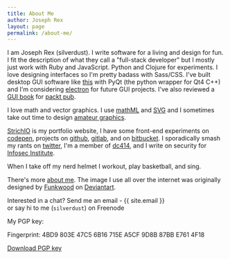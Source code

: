 ```yaml
---
title: About Me
author: Joseph Rex
layout: page
permalink: /about-me/
---
```


I am <span itemprop="name">Joseph Rex</span> (<span itemprop="nickname">silverdust</span>). I write software for a living and design for fun. I fit the description of what they call a "full-stack developer" but I mostly just work with Ruby and JavaScript. Python and Clojure for experiments. I love designing interfaces so I'm pretty badass with Sass/CSS. I've built desktop GUI software  like [this][7] with PyQt (the python wrapper for Qt4 C++) and I'm considering [electron](http://electron.atom.io/) for future GUI projects. I've also reviewed a [GUI book][19] for [packt pub][20].

I love math and vector graphics. I use [mathML][1] and [SVG][15] and I sometimes take out time to design [amateur graphics][14].

<span itemprop="url">[StrichIO][5]</span> is my portfolio website, I have some front-end experiments on [codepen][8], projects on [github][9], [gitlab][6], and on [bitbucket][10]. I sporadically smash my rants on [twitter][11], I'm a member of [dc414][12], and I write on security for [Infosec Institute][13].

When I take off my nerd helmet I workout, play basketball, and sing.

There's more [about me][16]. The image I use all over the internet was originally designed by [Funkwood][17] on [Deviantart][18].

Interested in a chat? <span data-email>Send me an email - {{ site.email }}</span> <br>or say hi to me (<code>silverdust</code>) on Freenode

My PGP key:

Fingerprint: 4BD9 803E 47C5 6B16 715E  A5CF 9D8B 87BB E761 4F18

[Download PGP key][3]

[1]: http://josephrex.me/things-you-can-do-with-mathml/ "Things you can do with MathML"
[3]: http://strich.io/joerex.asc "Get my PGP public key"
[4]: http://www.amazon.com/Design-Everyday-Things-Donald-Norman/dp/0465067107
[5]: http://strich.io
[6]: https://gitlab.com/silverdust
[7]: http://josephrex.me/registron
[8]: http://codepen.io/bl4ckdu5t
[9]: https://github.com/bl4ckdu5t
[10]: http://bitbucket.org/bl4ckdu5t
[11]: http://twitter.com/josephrexme
[12]: https://dc414.org/~silverdust/
[13]: http://resources.infosecinstitute.com/author/joseph-rex/
[14]: http://bl4ckdu5t.deviantart.com
[15]: http://josephrex.me/exploring-svg-for-absolute-beginners/ "Exploring SVG for beginners"
[16]: http://about.me/joerex101
[17]: http://funkwood.deviantart.com/
[18]: http://funkwood.deviantart.com/art/Computer-hacker-172206222
[19]:https://www.amazon.com/Python-Programming-Cookbook-Burkhard-Meier/dp/1785283758
[20]:https://www.packtpub.com
